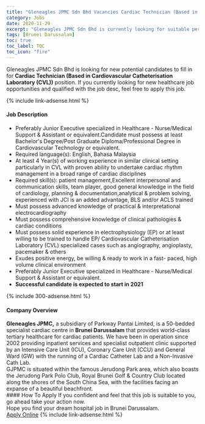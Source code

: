 ```yaml
---
title: "Gleneagles JPMC Sdn Bhd Vacancies Cardiac Technician (Based in Cardiovascular Catheterisation Laboratory (CVL))" 
category: Jobs 
date: 2020-11-29 
excerpt: "Gleneagles JPMC Sdn Bhd is currently looking for suitable person to fill in the Cardiac Technician (Based in Cardiovascular Catheterisation Laboratory (CVL)) which positioned at Brunei Darussalam" 
tags: [Brunei Darussalam] 
toc: true 
toc_label: TOC 
toc_icon: "fire" 
--- 
```


<p>Gleneagles JPMC Sdn Bhd is looking for new potential candidates to fill in for <b>Cardiac Technician (Based in Cardiovascular Catheterisation Laboratory (CVL))</b> position. If you currently looking for new healthcare job opportunities and qualified with the job desc, feel free to apply this job.
</p>{% include link-adsense.html %} 
<div><div><div><h4>Job Description</h4></div></div><div><div><span><div><ul><li>Preferably Junior Executive specialized in Healthcare - Nurse/Medical Support &amp; Assistant or equivalent.Candidate must possess at least Bachelor's Degree/Post Graduate Diploma/Professional Degree in Cardiovascular Technology or equivalent.</li><li>Required language(s):&#160;English, Bahasa Malaysia</li><li>At least 4&#160;Year(s) of working experience in similar clinical setting particularly in CVL with proven ability to undertake cardiac rhythm management in a broad range of cardiac disciplines&#160;</li><li>Required skill(s): patient management,Excellent interpersonal and communication skills, team player, good general knowledge in the field of cardiology, planning &amp; documentation,analytical &amp; problem solving, experienced with JCI is an added advantage, BLS and/or ACLS trained</li><li>Must possess advanced knowledge of practical &amp; interpretational electrocardiography&#160;</li><li>Must possess comprehensive knowledge of clinical pathologies &amp; cardiac conditions</li><li>Must possess solid experience in electrophysiology (EP)&#160;or at least willing to be trained to handle EP/ Cardiovascular Catheterisation Laboratory (CVL) specialized cases such as&#160;angiography, angioplasty, pacemaker &amp; others</li><li>Exudes positive energy, be willing &amp; ready to work in a fast- paced, high volume clinical environment&#160;</li><li>Preferably Junior Executive specialized in Healthcare - Nurse/Medical Support &amp; Assistant or equivalent.</li><li><strong>Successful candidate is expected to start in 2021</strong></li></ul></div></span></div></div></div> 
{% include 300-adsense.html %} 
<div><div><div><h4>Company Overview</h4></div></div><div><div><span><div><div>
<div><strong>Gleneagles JPMC,</strong> a subsidiary of Parkway Pantai Limited, is a 50-bedded specialist cardiac centre in <strong>Brunei Darussalam</strong> that provides world-class tertiary healthcare for cardiac patients. We have been in operation since 2002 providing inpatient services and specialist outpatient clinic supported by an Intensive Care Unit (ICU), Coronary Care Unit (CCU) and General Ward (GW) with the running of a Cardiac Catheter Lab and a Non-Invasive Cath Lab.</div>
<div>
<div>GJPMC is situated within the famous Jerudong Park area, which also boasts the Jerudong Park Polo Club, Royal Brunei Golf &amp; Country Club located along the shores of the South China Sea, with the facilities facing an expanse of a beautiful beachfront.</div>
</div>
</div></div></span></div></div></div> 
#### How To Apply 
If you confident and feel that this job is suitable to you, go ahead take your action now. <br/> 
Hope you find your dream hospital job in Brunei Darussalam. <br/> 
<a href="https://www.jobstreet.com.my/en/job/cardiac-technician-based-in-cardiovascular-catheterisation-laboratory-cvl-4406916?jobId=jobstreet-my-job-4406916&sectionRank=12&token=0~af1a4e09-d664-4585-867a-9356762ed83a&fr=SRP%20View%20In%20New%20Ta" class="btn btn--warning" target="_blank" rel="nofollow noopenner">Apply Online</a> 
{% include link-adsense.html %} 